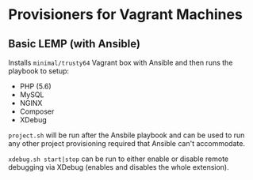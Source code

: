 # Provisioners for Vagrant Machines

## Basic LEMP (with Ansible)

Installs ```minimal/trusty64``` Vagrant box with Ansible and then runs the playbook to setup:

- PHP (5.6)
- MySQL
- NGINX
- Composer
- XDebug

```project.sh``` will be run after the Ansbile playbook and can be used to run any other project provisioning required that Ansible can't accommodate.

```xdebug.sh start|stop``` can be run to either enable or disable remote debugging via XDebug (enables and disables the whole extension).